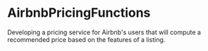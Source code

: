 # AirbnbPricingFunctions
Developing a pricing service for Airbnb's users that will compute a recommended price based on the features of a listing.
